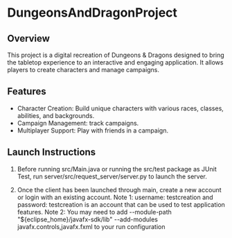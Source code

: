 # DungeonsAndDragonProject
## Overview  
This project is a digital recreation of Dungeons & Dragons designed to bring the tabletop experience to an interactive and engaging application. It allows players to create characters and manage campaigns.

## Features  
- Character Creation: Build unique characters with various races, classes, abilities, and backgrounds.
- Campaign Management: track campaigns.
- Multiplayer Support: Play with friends in a campaign.


## Launch Instructions
1. Before running src/Main.java or running the src/test package as JUnit Test, run server/src/request_server/server.py to launch the server.

2. Once the client has been launched through main, create a new account or login with an existing account. 
   Note 1: username: testcreation and password: testcreation is an account that can be used to test application features.
   Note 2: You may need to add --module-path "${eclipse_home}/javafx-sdk/lib" --add-modules javafx.controls,javafx.fxml to your run configuration

